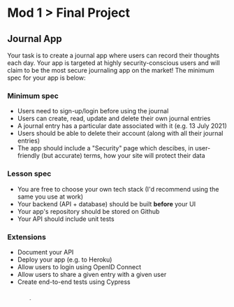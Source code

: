 # Mod 1 > Final Project

## Journal App

Your task is to create a journal app where users can record their thoughts each day. Your app is targeted at highly security-conscious users and will claim to be the most secure journaling app on the market! The minimum spec for your app is below:

### Minimum spec

-   Users need to sign-up/login before using the journal
-   Users can create, read, update and delete their own journal entries
-   A journal entry has a particular date associated with it (e.g. 13 July 2021)
-   Users should be able to delete their account (along with all their journal entries)
-   The app should include a "Security" page which descibes, in user-friendly (but accurate) terms, how your site will protect their data

### Lesson spec

-   You are free to choose your own tech stack (I'd recommend using the same you use at work)
-   Your backend (API + database) should be built **before** your UI
-   Your app's repository should be stored on Github
-   Your API should include unit tests

### Extensions

-   Document your API
-   Deploy your app (e.g. to Heroku)
-   Allow users to login using OpenID Connect
-   Allow users to share a given entry with a given user
-   Create end-to-end tests using Cypress

## Session Attendance Logs

Each day of the project, you'll need to complete the appropriate log:

Week 2 day 2 > [attendance log](https://platform.multiverse.io/apprentice/attendance-log/184)

Week 2 day 3 > [attendance log](https://platform.multiverse.io/apprentice/attendance-log/185)

Week 2 day 4 > [attendance log](https://platform.multiverse.io/apprentice/attendance-log/186)

Week 2 day 5 > [attendance log](https://platform.multiverse.io/apprentice/attendance-log/187)
